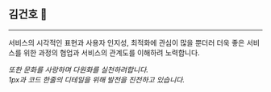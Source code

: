 ## 김건호 🐤
<hr>
<p>서비스의 시각적인 표현과 사용자 인지성, 최적화에 관심이 많을 뿐더러
더욱 좋은 서비스를 위한 과정의 
협업과 서비스의 관계도를 이해하려 노력합니다.

<i>또한 문화를 사랑하며 다원화를 실천하려합니다.<br>
1px과 코드 한줄의 디테일을 위해 발전을 진전하고 있습니다.</i></p>

